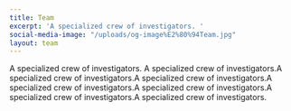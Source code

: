 ```yaml
---
title: Team
excerpt: 'A specialized crew of investigators. '
social-media-image: "/uploads/og-image%E2%80%94Team.jpg"
layout: team
---
```


A specialized crew of investigators. A specialized crew of investigators.A specialized crew of investigators.A specialized crew of investigators.A specialized crew of investigators.A specialized crew of investigators.A specialized crew of investigators.A specialized crew of investigators.